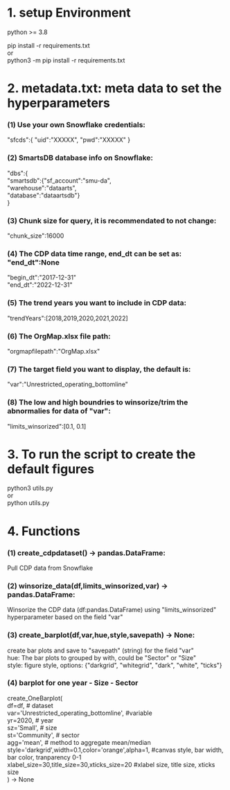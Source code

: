 # 1. setup Environment
python >= 3.8  
   
pip install -r requirements.txt  
or   
python3 -m pip install -r requirements.txt  
  
  
# 2. metadata.txt: meta data to set the hyperparameters
### (1) Use your own Snowflake credentials:  
"sfcds":{
"uid":"XXXXX",
"pwd":"XXXXX"
}  
  
### (2) SmartsDB database info on Snowflake:  
"dbs":{  
        "smartsdb":{"sf_account":"smu-da",  
                    "warehouse":"dataarts",  
                    "database":"dataartsdb"}  
      }  
  
### (3) Chunk size for query, it is recommendated to not change:  
"chunk_size":16000  
  
### (4) The CDP data time range, end_dt can be set as: "end_dt":None  
"begin_dt":"2017-12-31"  
"end_dt":"2022-12-31"  
  
### (5) The trend years you want to include in CDP data:  
"trendYears":[2018,2019,2020,2021,2022]  
  
### (6) The OrgMap.xlsx file path:  
"orgmapfilepath":"OrgMap.xlsx"  
  
### (7) The target field you want to display, the default is:  
"var":"Unrestricted_operating_bottomline"  
  
### (8) The low and high boundries to winsorize/trim the abnormalies for data of "var":  
"limits_winsorized":[0.1, 0.1]  
  
  
# 3. To run the script to create the default figures
python3 utils.py  
or  
python utils.py  
  
  
# 4. Functions
### (1) create_cdpdataset() -> pandas.DataFrame:
Pull CDP data from Snowflake  
  
### (2) winsorize_data(df,limits_winsorized,var) -> pandas.DataFrame:  
Winsorize the CDP data (df:pandas.DataFrame) using "limits_winsorized" hyperparameter based on the field "var"  
  
### (3) create_barplot(df,var,hue,style,savepath) -> None:  
create bar plots and save to "savepath" (string) for the field "var"  
hue: The bar plots to grouped by with, could be "Sector" or "Size"  
style: figure style, options: {"darkgrid", "whitegrid", "dark", "white", "ticks"}  

### (4) barplot for one year - Size - Sector
create_OneBarplot(  
df=df, # dataset  
var='Unrestricted_operating_bottomline', #variable  
yr=2020, # year  
sz='Small', # size  
st='Community', # sector  
agg='mean', # method to aggregate mean/median  
style='darkgrid',width=0.1,color='orange',alpha=1, #canvas style, bar width, bar color, tranparency 0-1  
xlabel_size=30,title_size=30,xticks_size=20 #xlabel size, title size, xticks size  
) -> None  

